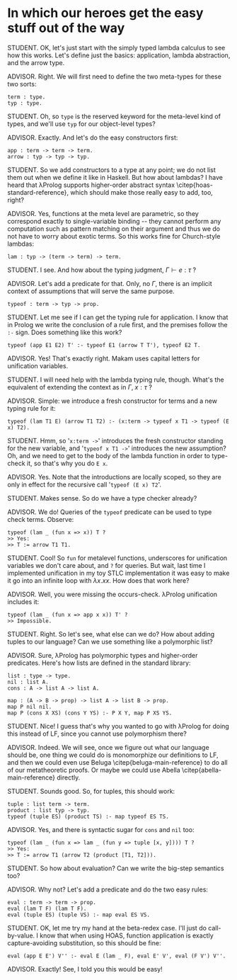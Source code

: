# In which our heroes get the easy stuff out of the way

<!--
```makam
tests : testsuite. %testsuite tests.
```
-->

STUDENT. OK, let's just start with the simply typed lambda calculus to see how this
works. Let's define just the basics: application, lambda abstraction, and the arrow type.

ADVISOR. Right. We will first need to define the two meta-types for these two sorts:

```makam
term : type.
typ : type.
```

STUDENT. Oh, so `type` is the reserved keyword for the meta-level kind of types, and we'll
use `typ` for our object-level types?

ADVISOR. Exactly. And let's do the easy constructors first:

```makam
app : term -> term -> term.
arrow : typ -> typ -> typ.
```

STUDENT. So we add constructors to a type at any point; we do not list them out when we
define it like in Haskell. But how about lambdas? I have heard that λProlog supports
higher-order abstract syntax \citep{hoas-standard-reference}, which should make those really easy to add, too, right?

ADVISOR. Yes, functions at the meta level are parametric, so they correspond exactly to
single-variable binding -- they cannot perform any computation such as pattern matching
on their argument and thus we do not have to worry about exotic terms. So this works fine for
Church-style lambdas:

```makam
lam : typ -> (term -> term) -> term.
```

STUDENT. I see. And how about the typing judgment, $\Gamma \vdash e : \tau$ ?

ADVISOR. Let's add a predicate for that. Only, no $\Gamma$, there is an implicit context
of assumptions that will serve the same purpose.

```makam
typeof : term -> typ -> prop.
```

STUDENT. Let me see if I can get the typing rule for application. I know that in Prolog we
write the conclusion of a rule first, and the premises follow the `:-` sign. Does
something like this work?

```makam
typeof (app E1 E2) T' :- typeof E1 (arrow T T'), typeof E2 T.
```

ADVISOR. Yes! That's exactly right. Makam uses capital letters for unification variables.

STUDENT. I will need help with the lambda typing rule, though. What's the equivalent of
extending the context as in $\Gamma, \; x : \tau$ ?

ADVISOR. Simple: we introduce a fresh constructor for terms and a new typing rule for it:

```makam
typeof (lam T1 E) (arrow T1 T2) :- (x:term -> typeof x T1 -> typeof (E x) T2).
```

STUDENT. Hmm, so '`x:term ->`' introduces the fresh constructor standing for the new
variable, and '`typeof x T1 ->`' introduces the new assumption? Oh, and we need to get to
the body of the lambda function in order to type-check it, so that's why you do `E x`.

ADVISOR. Yes. Note that the introductions are locally scoped, so they are only in effect
for the recursive call '`typeof (E x) T2`'.

STUDENT. Makes sense. So do we have a type checker already?

ADVISOR. We do! Queries of the `typeof` predicate can be used to type check terms. Observe:

```makam
typeof (lam _ (fun x => x)) T ?
>> Yes:
>> T := arrow T1 T1.
```

STUDENT. Cool! So `fun` for metalevel functions, underscores for unification variables we don't care
about, and `?` for queries. But wait, last time I implemented unification in my toy STLC
implementation it was easy to make it go into an infinite loop with $\lambda x. x x$. How does that
work here?

ADVISOR. Well, you were missing the occurs-check. λProlog unification includes it:

```makam
typeof (lam _ (fun x => app x x)) T' ?
>> Impossible.
```

STUDENT. Right. So let's see, what else can we do? How about adding tuples to our language?
Can we use something like a polymorphic list?

ADVISOR. Sure, λProlog has polymorphic types and higher-order predicates. Here's how lists
are defined in the standard library:

```makam-noeval
list : type -> type.
nil : list A.
cons : A -> list A -> list A.

map : (A -> B -> prop) -> list A -> list B -> prop.
map P nil nil.
map P (cons X XS) (cons Y YS) :- P X Y, map P XS YS.
```

STUDENT. Nice! I guess that's why you wanted to go with λProlog for doing this instead of
LF, since you cannot use polymorphism there?

ADVISOR. Indeed. We will see, once we figure out what our language should be, one thing we
could do is monomorphize our definitions to LF, and then we could even use Beluga
\citep{beluga-main-reference} to do all of our metatheoretic proofs. Or maybe we could
use Abella \citep{abella-main-reference} directly.

STUDENT. Sounds good. So, for tuples, this should work:

```makam
tuple : list term -> term.
product : list typ -> typ.
typeof (tuple ES) (product TS) :- map typeof ES TS.
```

ADVISOR. Yes, and there is syntactic sugar for `cons` and `nil` too:

```makam
typeof (lam _ (fun x => lam _ (fun y => tuple [x, y]))) T ?
>> Yes:
>> T := arrow T1 (arrow T2 (product [T1, T2])).
```

STUDENT. So how about evaluation? Can we write the big-step semantics too?

ADVISOR. Why not? Let's add a predicate and do the two easy rules:

```makam
eval : term -> term -> prop.
eval (lam T F) (lam T F).
eval (tuple ES) (tuple VS) :- map eval ES VS.
```

STUDENT. OK, let me try my hand at the beta-redex case. I'll just do call-by-value. I know
that when using HOAS, function application is exactly capture-avoiding substitution, so
this should be fine:

```makam
eval (app E E') V'' :- eval E (lam _ F), eval E' V', eval (F V') V''.
```

ADVISOR. Exactly! See, I told you this would be easy!
